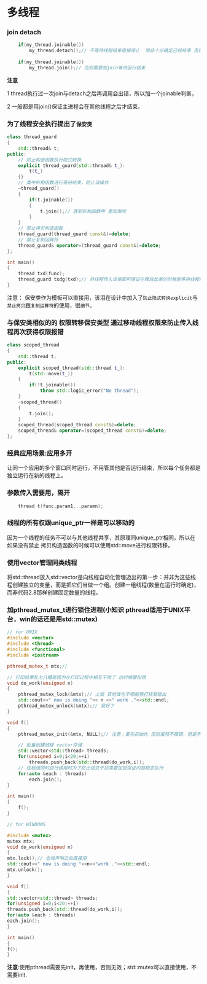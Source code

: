 # 多线程


### join detach
```c++
    if(my_thread.joinable())
        my_thread.detach();// 不等待线程结束直接停止  除非十分确定已经结束 否则需要加join等待运行结束
        
    if(my_thread.joinable())
        my_thread.join();// 否则需要加join等待运行结束
```
**注意**

1 thread执行过一次join与detach之后再调用会出错，所以加一个joinable判断。

2 一般都是用join()保证主进程会在其他线程之后才结束。

### 为了线程安全执行提出了`保安类`
```c++
class thread_guard
{
    std::thread& t;
public:
    // 防止构造函数执行隐式转换
    explicit thread_guard(std::thread& t_):
        t(t_)
    {}
    // 类中析构函数进行等待结束，防止误操作
    ~thread_guard()
    {
        if(t.joinable())
        {
            t.join();// 放到析构函数中 更加保险
        }
    }
    // 禁止拷贝构造函数
    thread_guard(thread_guard const&)=delete;
    // 禁止复制运算符
    thread_guard& operator=(thread_guard const&)=delete;
};

int main()
{
    thread txd(func);
    thread_guard txdg(txd);// 将线程传入该类即可保证在释放此类的时候能等待线程结束
}
```
注意：
保安类作为模板可以直接用，该泪在设计中加入了`防止隐式转换explicit`与`禁止拷贝`跟`复制运算符`的使用，很`细节`。


### 与保安类相似的的 权限转移保安类型 通过移动线程权限来防止传入线程再次获得权限报错
```c++
class scoped_thread
{
    std::thread t;
public:
    explicit scoped_thread(std::thread t_):
        t(std::move(t_))
    {
        if(!t.joinable())
            throw std::logic_error("No thread");
    }
    ~scoped_thread()
    {
        t.join();
    }
    scoped_thread(scoped_thread const&)=delete;
    scoped_thread& operator=(scoped_thread const&)=delete;
};
```



### 经典应用场景:应用多开
让同一个应用的多个窗口同时运行，不用管其他是否运行结束，所以每个任务都是独立运行在新的线程上。


### 参数传入需要用，隔开
```c++
    thread t(func,param1,..paramn);
```

### 线程的所有权跟unique_ptr一样是可以移动的
因为一个线程的任务不可以与其他线程共享，其原理同unique_ptr相同，所以在如果没有禁止
  拷贝构造函数的时候可以使用std::move进行权限转移。

### 使用vector管理同类线程
将std::thread放入std::vector是向线程自动化管理迈出的第一步：并非为这些线程创建独立的变量，而是把它们当做一个组。创建一组线程(数量在运行时确定)，而非代码2.8那样创建固定数量的线程。

### 加pthread_mutex_t进行锁住进程(小知识 pthread适用于UNIX平台，win的话还是用std::mutex)
```c++
// for UNIX
#include <vector>
#include <thread>
#include <functional>
#include <iostream>

pthread_mutex_t mtx;// 

// 打印结果乱七八糟是因为在打印过程中相互干扰了 这时候要加锁
void do_work(unsigned n)
{
    pthread_mutex_lock(&mtx);// 上锁 其他谁也不嗯能够打扰我输出
    std::cout<<" now is doing "<< n <<" work ."<<std::endl;
    pthread_mutex_unlock(&mtx);// 我好了
}

void f()
{
    pthread_mutex_init(&mtx, NULL);// 注意；要先初始化 否则虽然不报错，但是不起作用

    // 批量创建线程 vector存储
    std::vector<std::thread> threads;
    for(unsigned i=0;i<20;++i)
        threads.push_back(std::thread(do_work,i));
    // 线程组同时进行调用时为了防止相互干扰需要加锁保证内部稳定执行
    for(auto &each : threads)
        each.join();
}

int main()
{
    f();
}

// for WINDOWS

#include <mutex>
mutex mtx;
void do_work(unsigned n)
{
mtx.lock();// 全局声明之后直接用
std::cout<<" now is doing "<<n<<"work ."<<std::endl;
mtx.unlock();
}

void f()
{
std::vector<std::thread> threads;
for(unsigned i=0;i<20;++i)
threads.push_back(std::thread(do_work,i));
for(auto &each : threads)
each.join();
}

int main()
{
f();
}
```
**注意**:使用pthread需要先init，再使用，否则无效；std::mutex可以直接使用，不需要init.